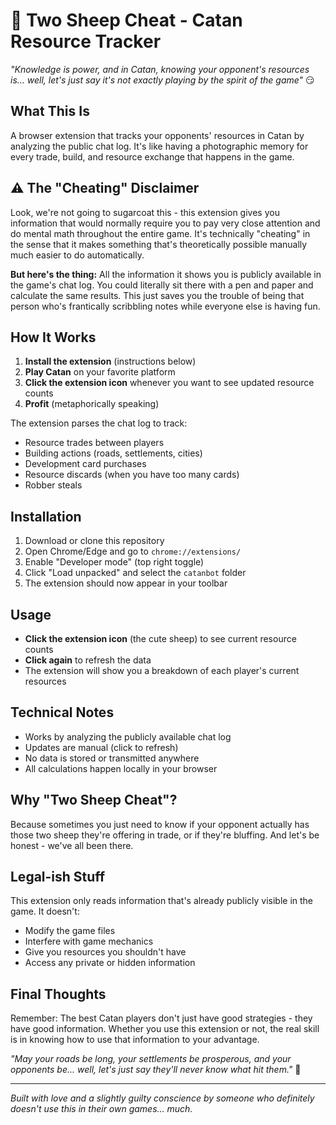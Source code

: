 # 🐑 Two Sheep Cheat - Catan Resource Tracker

*"Knowledge is power, and in Catan, knowing your opponent's resources is... well, let's just say it's not exactly playing by the spirit of the game"* 😏

## What This Is

A browser extension that tracks your opponents' resources in Catan by analyzing the public chat log. It's like having a photographic memory for every trade, build, and resource exchange that happens in the game.

## ⚠️ The "Cheating" Disclaimer

Look, we're not going to sugarcoat this - this extension gives you information that would normally require you to pay very close attention and do mental math throughout the entire game. It's technically "cheating" in the sense that it makes something that's theoretically possible manually much easier to do automatically.

**But here's the thing:** All the information it shows you is publicly available in the game's chat log. You could literally sit there with a pen and paper and calculate the same results. This just saves you the trouble of being that person who's frantically scribbling notes while everyone else is having fun.

## How It Works

1. **Install the extension** (instructions below)
2. **Play Catan** on your favorite platform
3. **Click the extension icon** whenever you want to see updated resource counts
4. **Profit** (metaphorically speaking)

The extension parses the chat log to track:
- Resource trades between players
- Building actions (roads, settlements, cities)
- Development card purchases
- Resource discards (when you have too many cards)
- Robber steals

## Installation

1. Download or clone this repository
2. Open Chrome/Edge and go to `chrome://extensions/`
3. Enable "Developer mode" (top right toggle)
4. Click "Load unpacked" and select the `catanbot` folder
5. The extension should now appear in your toolbar

## Usage

- **Click the extension icon** (the cute sheep) to see current resource counts
- **Click again** to refresh the data
- The extension will show you a breakdown of each player's current resources

## Technical Notes

- Works by analyzing the publicly available chat log
- Updates are manual (click to refresh)
- No data is stored or transmitted anywhere
- All calculations happen locally in your browser

## Why "Two Sheep Cheat"?

Because sometimes you just need to know if your opponent actually has those two sheep they're offering in trade, or if they're bluffing. And let's be honest - we've all been there.

## Legal-ish Stuff

This extension only reads information that's already publicly visible in the game. It doesn't:
- Modify the game files
- Interfere with game mechanics
- Give you resources you shouldn't have
- Access any private or hidden information

## Final Thoughts

Remember: The best Catan players don't just have good strategies - they have good information. Whether you use this extension or not, the real skill is in knowing how to use that information to your advantage.

*"May your roads be long, your settlements be prosperous, and your opponents be... well, let's just say they'll never know what hit them."* 🏰

---

*Built with love and a slightly guilty conscience by someone who definitely doesn't use this in their own games... much.*
